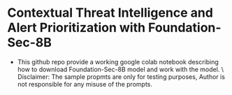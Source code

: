 # Contextual Threat Intelligence and Alert Prioritization with Foundation-Sec-8B
* This github repo provide a working google colab notebook describing how to download Foundation-Sec-8B model and work with the model. 
\\
Disclaimer: The sample propmts are only for testing purposes, Author is not responsible for any misuse of the prompts. 
